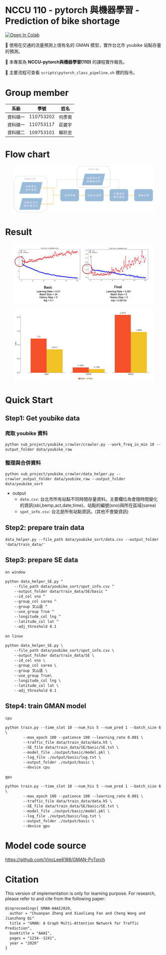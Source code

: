 # NCCU 110 - pytorch 與機器學習 - Prediction of bike shortage
[![Open In Colab](https://colab.research.google.com/assets/colab-badge.svg)](https://colab.research.google.com/drive/1pKtPBxNOrka8d6sO-Ouw0j7dfzrQO3O_?usp=sharing)

🎯 使用在交通的流量預測上很有名的 GMAN 模型，實作台北市 youbike 站點存量的預測。

🏫 本專案為 **NCCU-pytorch與機器學習(110)** 的課程實作報告。

💩 主要流程可查看 `scripts\pytorch_class_pipeline.sh` 裡的指令。

# Group member
|系級|學號|姓名|
|-|-|-|
|資科碩一|110753202|何彥南
|資科碩一|110753117|莊崴宇
|資科碩二|109753101|賴玠忠

# Flow chart

<p align="center"><img width="90%" src="report/fig/fig1.FlowChart.png" /></p>

# Result
<p align="center"><img width="90%" src="report/fig/fig16.Final-vs-basic_MSElossChangesInTraining.png" /></p>

<p align="center"><img width="90%" src="report/fig/fig15.Final-vs-basic_PerformanceComparison.png" /></p>

# Quick Start
## Step1: Get youbike data
### 爬取 youbike 資料
```
python sub_project/youbike_crawler/crawler.py --work_freq_in_min 10 --output_folder data/youbike_raw
```
### 整理與合併資料
```
python sub_project/youbike_crawler/data_helper.py --crawler_output_folder data/youbike_raw --output_folder data/youbike_sort
```
- output
  - `data.csv`: 台北市所有站點不同時間存量資料。主要欄位為會隨時間變化的資訊(sbi,bemp,act,date,time)、站點的編號(sno)與所在區域(sarea)
  - `spot_info.csv`: 台北是所有站點資訊。(其他不會變資訊)

## Step2: prepare train data
```
data_helper.py --file_path data/youbike_sort/data.csv --output_folder 'data/train_data/' 
```
## Step3: prepare SE data
`on window`
```batch
python data_helper_SE.py ^
    --file_path data/youbike_sort/spot_info.csv ^
    --output_folder data/train_data/SE/basic ^
    --id_col sno ^
    --group_col sarea ^
    --group 文山區 ^
    --use_group True ^
    --longitude_col lng ^
    --latitude_col lat ^
    --adj_threshold 0.1
```
`on linux`
```shell
python data_helper_SE.py \
    --file_path data/youbike_sort/spot_info.csv \
    --output_folder data/train_data/SE \
    --id_col sno \
    --group_col sarea \
    --group 文山區 \
    --use_group True\
    --longitude_col lng \
    --latitude_col lat \
    --adj_threshold 0.1
```

## Step4: train GMAN model
`cpu`
```shell
python train.py --time_slot 10 --num_his 5 --num_pred 1 --batch_size 6 \
        --max_epoch 100 --patience 100 --learning_rate 0.001 \
        --traffic_file data/train_data/data.h5 \
        --SE_file data/train_data/SE/basic/SE.txt \
        --model_file ./output/basic/model.pkl \
        --log_file ./output/basic/log.txt \
        --output_folder ./output/basic \
        --device cpu
 ```
`gpu`
```shell
python train.py --time_slot 10 --num_his 5 --num_pred 1 --batch_size 6 \
        --max_epoch 100 --patience 100 --learning_rate 0.001 \
        --traffic_file data/train_data/data.h5 \
        --SE_file data/train_data/SE/basic/SE.txt \
        --model_file ./output/basic/model.pkl \
        --log_file ./output/basic/log.txt \
        --output_folder ./output/basic \
        --device gpu
```
# Model code source
https://github.com/VincLee8188/GMAN-PyTorch
# Citation
This version of implementation is only for learning purpose. For research, please refer to  and  cite from the following paper:
```
@inproceedings{ GMAN-AAAI2020,
  author = "Chuanpan Zheng and Xiaoliang Fan and Cheng Wang and Jianzhong Qi"
  title = "GMAN: A Graph Multi-Attention Network for Traffic Prediction",
  booktitle = "AAAI",
  pages = "1234--1241",
  year = "2020"
}
```

